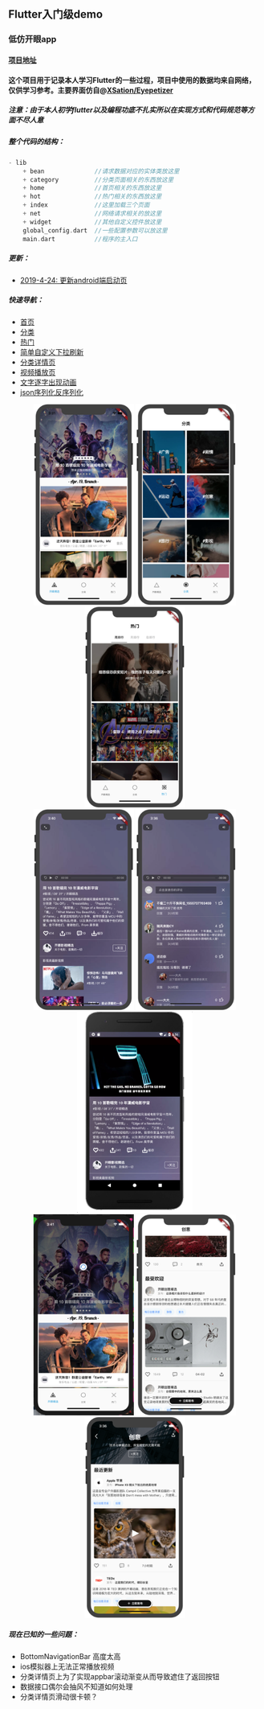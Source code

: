 ## Flutter入门级demo
### 低仿开眼app
#### [项目地址](https://github.com/CkaiGrac/kaiyan)
#### 这个项目用于记录本人学习Flutter的一些过程，项目中使用的数据均来自网络，仅供学习参考。主要界面仿自@[XSation/Eyepetizer](https://github.com/XSation/Eyepetizer)

##### 注意：由于本人初学flutter以及编程功底不扎实所以在实现方式和代码规范等方面不尽人意

##### 整个代码的结构：
```dart
- lib
    + bean              //请求数据对应的实体类放这里
    + category          //分类页面相关的东西放这里
    + home              //首页相关的东西放这里
    + hot               //热门相关的东西放这里
    + index             //这里加载三个页面
    + net               //网络请求相关的放这里
    + widget            //其他自定义控件放这里
    global_config.dart  //一些配置参数可以放这里
    main.dart           //程序的主入口
```
##### 更新：
  - [2019-4-24: 更新android端启动页](/lib/home/README.md)
##### 快速导航：
- [首页](/lib/home/home_page.dart)
- [分类](/lib/category/category_page.dart)
- [热门](/lib/hot/hot_page.dart)
- [简单自定义下拉刷新](/lib/home/refresh_view.dart)
- [分类详情页](/lib/category/category_detail_page.dart)
- [视频播放页](/lib/widget/detail_page.dart)
- [文字逐字出现动画](/lib/widget/jump_show.dart)
- [json序列化反序列化](/lib/bean/README.md)


<div align="center">
<img src="/screenshot/homePage.png"  height="400" width="200">
<img src="/screenshot/categoryPage.png"  height="400" width="200">
<img src="/screenshot/hotPage.png"  height="400" width="200">
</div>

<div align="center">
<img src="/screenshot/detailPage.png"  height="400" width="200">
<img src="/screenshot/reply.png"  height="400" width="200">
<img src="/screenshot/player.png"  height="400" width="230">
</div>

<div align="center">
<img src="/screenshot/refresh.png"  height="400" width="200">
<img src="/screenshot/detail2.png"  height="400" width="200">
<img src="/screenshot/categoryDetail.png"  height="400" width="200">
</div>

##### 现在已知的一些问题：
- BottomNavigationBar 高度太高
- ios模拟器上无法正常播放视频
- 分类详情页上为了实现appbar滚动渐变从而导致遮住了返回按钮
- 数据接口偶尔会抽风不知道如何处理
- 分类详情页滑动很卡顿？
